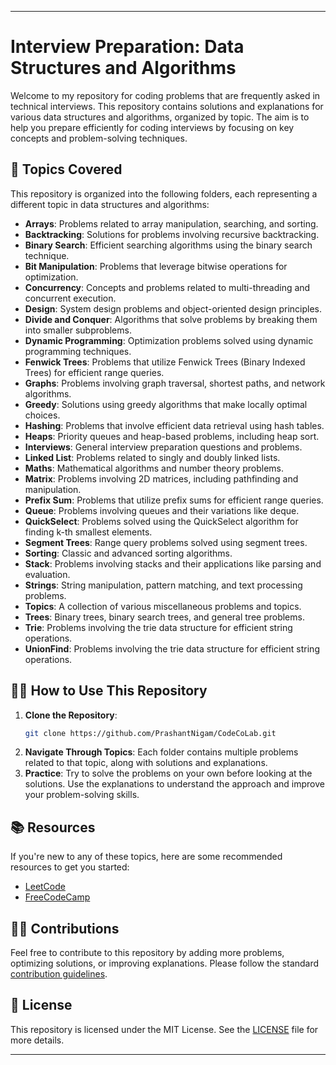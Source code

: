 ---

# Interview Preparation: Data Structures and Algorithms

Welcome to my repository for coding problems that are frequently asked in technical interviews. This repository contains solutions and explanations for various data structures and algorithms, organized by topic. The aim is to help you prepare efficiently for coding interviews by focusing on key concepts and problem-solving techniques.

## 📂 Topics Covered

This repository is organized into the following folders, each representing a different topic in data structures and algorithms:

- **Arrays**: Problems related to array manipulation, searching, and sorting.
- **Backtracking**: Solutions for problems involving recursive backtracking.
- **Binary Search**: Efficient searching algorithms using the binary search technique.
- **Bit Manipulation**: Problems that leverage bitwise operations for optimization.
- **Concurrency**: Concepts and problems related to multi-threading and concurrent execution.
- **Design**: System design problems and object-oriented design principles.
- **Divide and Conquer**: Algorithms that solve problems by breaking them into smaller subproblems.
- **Dynamic Programming**: Optimization problems solved using dynamic programming techniques.
- **Fenwick Trees**: Problems that utilize Fenwick Trees (Binary Indexed Trees) for efficient range queries.
- **Graphs**: Problems involving graph traversal, shortest paths, and network algorithms.
- **Greedy**: Solutions using greedy algorithms that make locally optimal choices.
- **Hashing**: Problems that involve efficient data retrieval using hash tables.
- **Heaps**: Priority queues and heap-based problems, including heap sort.
- **Interviews**: General interview preparation questions and problems.
- **Linked List**: Problems related to singly and doubly linked lists.
- **Maths**: Mathematical algorithms and number theory problems.
- **Matrix**: Problems involving 2D matrices, including pathfinding and manipulation.
- **Prefix Sum**: Problems that utilize prefix sums for efficient range queries.
- **Queue**: Problems involving queues and their variations like deque.
- **QuickSelect**: Problems solved using the QuickSelect algorithm for finding k-th smallest elements.
- **Segment Trees**: Range query problems solved using segment trees.
- **Sorting**: Classic and advanced sorting algorithms.
- **Stack**: Problems involving stacks and their applications like parsing and evaluation.
- **Strings**: String manipulation, pattern matching, and text processing problems.
- **Topics**: A collection of various miscellaneous problems and topics.
- **Trees**: Binary trees, binary search trees, and general tree problems.
- **Trie**: Problems involving the trie data structure for efficient string operations.
- **UnionFind**: Problems involving the trie data structure for efficient string operations.

## 👨‍💻 How to Use This Repository

1. **Clone the Repository**:
   ```bash
   git clone https://github.com/PrashantNigam/CodeCoLab.git
   ```
2. **Navigate Through Topics**: Each folder contains multiple problems related to that topic, along with solutions and explanations.
3. **Practice**: Try to solve the problems on your own before looking at the solutions. Use the explanations to understand the approach and improve your problem-solving skills.

## 📚 Resources

If you're new to any of these topics, here are some recommended resources to get you started:

- [LeetCode](https://leetcode.com/)
- [FreeCodeCamp](https://www.freecodecamp.org/)

## 👨‍💻 Contributions

Feel free to contribute to this repository by adding more problems, optimizing solutions, or improving explanations. Please follow the standard [contribution guidelines](CONTRIBUTING.md).

## 📄 License

This repository is licensed under the MIT License. See the [LICENSE](LICENSE) file for more details.

---